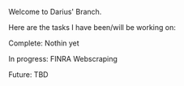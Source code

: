 Welcome to Darius' Branch.

Here are the tasks I have been/will be working on:

Complete:
Nothin yet

In progress:
FINRA Webscraping

Future:
TBD